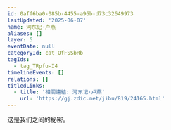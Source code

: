```yaml
---
id: 0aff6ba0-085b-4455-a96b-d73c32649973
lastUpdated: '2025-06-07'
name: 河东记·卢燕
aliases: []
layer: 5
eventDate: null
categoryId: cat_OfFSSbRb
tagIds:
  - tag_TRpfu-I4
timelineEvents: []
relations: []
titledLinks:
  - title: '相關連結: 河东记·卢燕'
    url: 'https://gj.zdic.net/jibu/819/24165.html'
---
```

这是我们之间的秘密。
